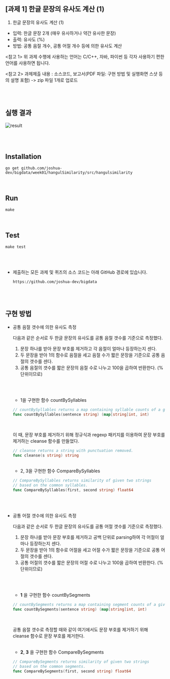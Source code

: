 ## [과제 1] 한글 문장의 유사도 계산 (1)

1. 한글 문장의 유사도 계산 (1)

- 입력: 한글 문장 2개 (매우 유사하거나 약간 유사한 문장)
- 출력: 유사도 (%)
- 방법: 공통 음절 개수, 공통 어절 개수 등에 의한 유사도 계산

<참고 1> 위 과제 수행에 사용하는 언어는 C/C++, 자바, 파이썬 등 각자 사용하기 편한 언어를 사용하면 됩니다.

<참고 2> 과제제출 내용 : 소스코드, 보고서(PDF 파일: 구현 방법 및 실행화면 스샷 등의 설명 포함) -> zip 파일 1개로 업로드

<br><br>

## 실행 결과

![result](https://user-images.githubusercontent.com/29545214/77216935-c89db580-6b61-11ea-807d-7d9d6bca1a8a.png)

<br><br>

## Installation

```shell
go get github.com/joshua-dev/bigdata/week01/hangulSimilarity/src/hangulsimilarity
```

<br>

## Run

```shell
make
```

<br>

## Test

```shell
make test
```

<br><br>

* 제출하는 모든 과제 및 퀴즈의 소스 코드는 아래 GitHub 경로에 있습니다.

  `https://github.com/joshua-dev/bigdata`

<br><br>

## 구현 방법

* 공통 음절 갯수에 의한 유사도 측정

  다음과 같은 순서로 두 한글 문장의 유사도를 공통 음절 갯수를 기준으로 측정했다.

    1. 문장 하나를 받아 문장 부호를 제거하고 각 음절이 얼마나 등장하는지 센다.
    2. 두 문장을 받아 1의 함수로 음절을 세고 음절 수가 짧은 문장을 기준으로 공통 음절의 갯수를 센다.
    3. 공통 음절의 갯수를 짧은 문장의 음절 수로 나누고 100을 곱하여 반환한다. (% 단위이므로)

    <br><br>

    * 1을 구현한 함수 countBySyllables

    ```go
    // countBySyllables returns a map containing syllable counts of a given sentence and number of syllables.
    func countBySyllables(sentence string) (map[string]int, int)
    ```

    <br>

    이 때, 문장 부호를 제거하기 위해 정규식과 regexp 패키지를 이용하여 문장 부호를 제거하는 cleanse 함수를 만들었다.

    ```go
    // cleanse returns a string with punctuation removed.
    func cleanse(s string) string
    ```

    <br>

    * 2, 3을 구현한 함수 CompareBySyllables

    ```go
    // CompareBySyllables returns similarity of given two strings
    // based on the common syllables.
    func CompareBySyllables(first, second string) float64
    ```

<br><br>

* 공통 어절 갯수에 의한 유사도 측정

  다음과 같은 순서로 두 한글 문장의 유사도를 공통 어절 갯수를 기준으로 측정했다.

    1. 문장 하나를 받아 문장 부호를 제거하고 공백 단위로 parsing하여 각 어절이 얼마나 등장하는지 센다.
    2. 두 문장을 받아 1의 함수로 어절을 세고 어절 수가 짧은 문장을 기준으로 공통 어절의 갯수를 센다.
    3. 공통 어절의 갯수를 짧은 문장의 어절 수로 나누고 100을 곱하여 반환한다. (% 단위이므로)

    <br><br>

    * **1** 을 구현한 함수 countBySegments
    
    ```go
    // countBySegments returns a map containing segment counts of a given sentence and number of segments.
    func countBySegments(sentence string) (map[string]int, int)
    ```

    <br>

    공통 음절 갯수로 측정할 때와 같이 여기에서도 문장 부호를 제거하기 위해 cleanse 함수로 문장 부호를 제거한다.

    <br>

    * **2**, **3** 을 구현한 함수 CompareBySegments

    ```go
    // CompareBySegments returns similarity of given two strings
    // based on the common segments.
    func CompareBySegments(first, second string) float64
    ```
    